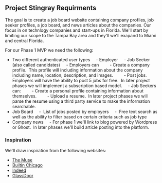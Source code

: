 ## Project Stingray Requirments
The goal is to create a job board website containing company profiles, job seeker profiles, a job board, and news articles about the companies. Our focus in on technlogy companies and start-ups in Florida.  We'll start by limiting our scope to the Tampa Bay area and they'll we'll exapand to Miami and central Florida.


For our Phase 1 MVP we need the following:  
- Two different authenticated user types
    - Employer
    - Job Seeker (also called candidates)
    - Employers can
        - Create a company profile.  This profile will including information about the company including name, location, description, and images.
        - Post jobs.  Employers will have the ability to post 5 jobs for free.  In later project phases we will implement a subscription based model.
    - Job Seekers can:
        - Create a personal profile containing information about themselves.
        - Upload a resume.  In later project phases we will parse the resume using a third party service to make the information searchable.
- Job Board
    -  List of jobs posted by employers 
    -  Free text search as well as the ability to filter based on certain criteria such as job type
- Company news
    - For phase 1 we'll link to blog powered by Wordpress or Ghost.  In later phases we'll build article posting into the platform.

### Inspiration
We'll draw inspiration from the following websites:  
- [The Muse](https://www.themuse.com/)
- [Builtin Chicago](https://www.builtinchicago.org/)
- [Indeed](https://indeed.com)
- [GlassDoor](https://glassdoor.com)
